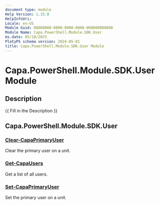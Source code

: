 ```yaml
---
document type: module
Help Version: 1.15.0
HelpInfoUri: 
Locale: en-US
Module Guid: 00000000-0000-0000-0000-000000000000
Module Name: Capa.PowerShell.Module.SDK.User
ms.date: 05/10/2025
PlatyPS schema version: 2024-05-01
title: Capa.PowerShell.Module.SDK.User Module
---
```


# Capa.PowerShell.Module.SDK.User Module

## Description

{{ Fill in the Description }}

## Capa.PowerShell.Module.SDK.User

### [Clear-CapaPrimaryUser](Clear-CapaPrimaryUser.md)

Clear the primary user on a unit.

### [Get-CapaUsers](Get-CapaUsers.md)

Get a list of all users.

### [Set-CapaPrimaryUser](Set-CapaPrimaryUser.md)

Set the primary user on a unit.

